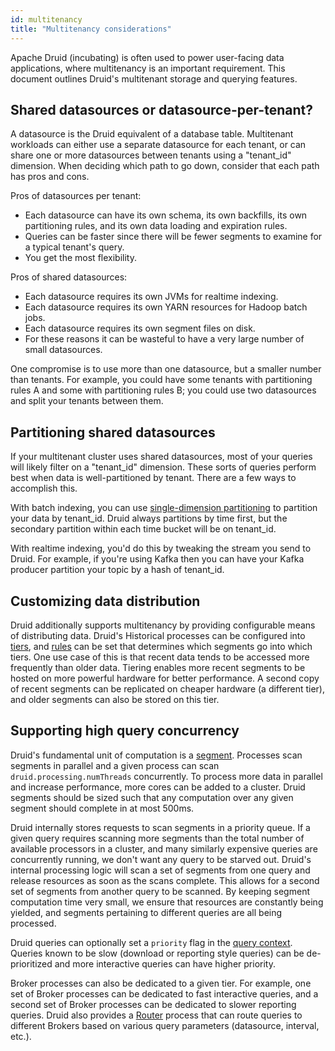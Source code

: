 ```yaml
---
id: multitenancy
title: "Multitenancy considerations"
---
```


<!--
  ~ Licensed to the Apache Software Foundation (ASF) under one
  ~ or more contributor license agreements.  See the NOTICE file
  ~ distributed with this work for additional information
  ~ regarding copyright ownership.  The ASF licenses this file
  ~ to you under the Apache License, Version 2.0 (the
  ~ "License"); you may not use this file except in compliance
  ~ with the License.  You may obtain a copy of the License at
  ~
  ~   http://www.apache.org/licenses/LICENSE-2.0
  ~
  ~ Unless required by applicable law or agreed to in writing,
  ~ software distributed under the License is distributed on an
  ~ "AS IS" BASIS, WITHOUT WARRANTIES OR CONDITIONS OF ANY
  ~ KIND, either express or implied.  See the License for the
  ~ specific language governing permissions and limitations
  ~ under the License.
  -->


Apache Druid (incubating) is often used to power user-facing data applications, where multitenancy is an important requirement. This
document outlines Druid's multitenant storage and querying features.

## Shared datasources or datasource-per-tenant?

A datasource is the Druid equivalent of a database table. Multitenant workloads can either use a separate datasource
for each tenant, or can share one or more datasources between tenants using a "tenant_id" dimension. When deciding
which path to go down, consider that each path has pros and cons.

Pros of datasources per tenant:

- Each datasource can have its own schema, its own backfills, its own partitioning rules, and its own data loading
and expiration rules.
- Queries can be faster since there will be fewer segments to examine for a typical tenant's query.
- You get the most flexibility.

Pros of shared datasources:

- Each datasource requires its own JVMs for realtime indexing.
- Each datasource requires its own YARN resources for Hadoop batch jobs.
- Each datasource requires its own segment files on disk.
- For these reasons it can be wasteful to have a very large number of small datasources.

One compromise is to use more than one datasource, but a smaller number than tenants. For example, you could have some
tenants with partitioning rules A and some with partitioning rules B; you could use two datasources and split your
tenants between them.

## Partitioning shared datasources

If your multitenant cluster uses shared datasources, most of your queries will likely filter on a "tenant_id"
dimension. These sorts of queries perform best when data is well-partitioned by tenant. There are a few ways to
accomplish this.

With batch indexing, you can use [single-dimension partitioning](../ingestion/hadoop.html#single-dimension-range-partitioning)
to partition your data by tenant_id. Druid always partitions by time first, but the secondary partition within each
time bucket will be on tenant_id.

With realtime indexing, you'd do this by tweaking the stream you send to Druid. For example, if you're using Kafka then
you can have your Kafka producer partition your topic by a hash of tenant_id.

## Customizing data distribution

Druid additionally supports multitenancy by providing configurable means of distributing data. Druid's Historical processes
can be configured into [tiers](../operations/rule-configuration.md), and [rules](../operations/rule-configuration.md)
can be set that determines which segments go into which tiers. One use case of this is that recent data tends to be accessed
more frequently than older data. Tiering enables more recent segments to be hosted on more powerful hardware for better performance.
A second copy of recent segments can be replicated on cheaper hardware (a different tier), and older segments can also be
stored on this tier.

## Supporting high query concurrency

Druid's fundamental unit of computation is a [segment](../design/segments.md). Processes scan segments in parallel and a
given process can scan `druid.processing.numThreads` concurrently. To
process more data in parallel and increase performance, more cores can be added to a cluster. Druid segments
should be sized such that any computation over any given segment should complete in at most 500ms.

Druid internally stores requests to scan segments in a priority queue. If a given query requires scanning
more segments than the total number of available processors in a cluster, and many similarly expensive queries are concurrently
running, we don't want any query to be starved out. Druid's internal processing logic will scan a set of segments from one query and release resources as soon as the scans complete.
This allows for a second set of segments from another query to be scanned. By keeping segment computation time very small, we ensure
that resources are constantly being yielded, and segments pertaining to different queries are all being processed.

Druid queries can optionally set a `priority` flag in the [query context](../querying/query-context.md). Queries known to be
slow (download or reporting style queries) can be de-prioritized and more interactive queries can have higher priority.

Broker processes can also be dedicated to a given tier. For example, one set of Broker processes can be dedicated to fast interactive queries,
and a second set of Broker processes can be dedicated to slower reporting queries. Druid also provides a [Router](../design/router.md)
process that can route queries to different Brokers based on various query parameters (datasource, interval, etc.).
